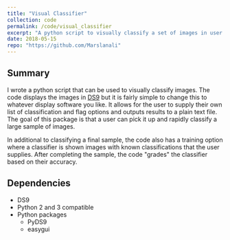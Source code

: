```yaml
---
title: "Visual Classifier"
collection: code
permalink: /code/visual_classifier
excerpt: "A python script to visually classify a set of images in user defined categories."
date: 2018-05-15
repo: "https://github.com/Marslanali"
---
```

## Summary
I wrote a python script that can be used to visually classify images. The code displays the images in [DS9](http://ds9.si.edu/site/Home.html) but it is fairly simple to change this to whatever display software you like. It allows for the user to supply their own list of classification and flag options and outputs results to a plain text file. The goal of this package is that a user can pick it up and rapidly classify a large sample of images. 

In additional to classifying a final sample, the code also has a training option where a classifier is shown images with known classifications that the user supplies. After completing the sample, the code "grades" the classifier based on their accuracy.

## Dependencies
* DS9
* Python 2 and 3 compatible
* Python packages
   * PyDS9
   * easygui
